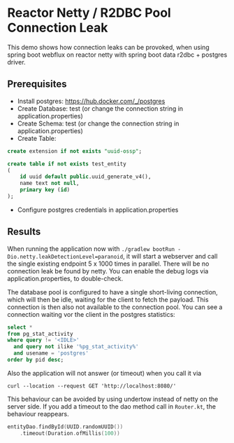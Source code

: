 # Reactor Netty / R2DBC Pool Connection Leak
This demo shows how connection leaks can be provoked, when using spring boot webflux on reactor netty with spring boot data r2dbc + postgres driver.

## Prerequisites
- Install postgres: https://hub.docker.com/_/postgres
- Create Database: test (or change the connection string in application.properties)
- Create Schema: test (or change the connection string in application.properties)
- Create Table: 
```sql
create extension if not exists "uuid-ossp";

create table if not exists test_entity
(
    id uuid default public.uuid_generate_v4(),
    name text not null,
    primary key (id)
);
```
- Configure postgres credentials in application.properties

## Results
When running the application now with `./gradlew bootRun -Dio.netty.leakDetectionLevel=paranoid`, it will start a webserver and call the single existing endpoint 5 x 1000 times in parallel.
There will be no connection leak be found by netty. You can enable the debug logs via application.properties, to double-check.

The database pool is configured to have a single short-living connection, which will then be idle, waiting for the client to fetch the payload. This connection is then also not available to the connection pool. You can see a connection waiting vor the client in the postgres statistics:
```sql
select *
from pg_stat_activity
where query != '<IDLE>'
  and query not ilike '%pg_stat_activity%'
  and usename = 'postgres'
order by pid desc;
```

Also the application will not answer (or timeout) when you call it via
```shell
curl --location --request GET 'http://localhost:8080/'
```

This behaviour can be avoided by using undertow instead of netty on the server side.
If you add a timeout to the dao method call in `Router.kt`, the behaviour reappears.

```kotlin
entityDao.findById(UUID.randomUUID())
    .timeout(Duration.ofMillis(100))
```
